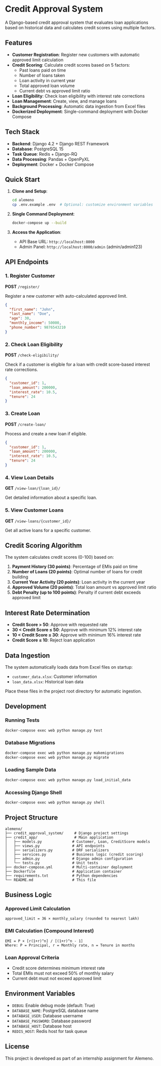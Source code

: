 # Credit Approval System

A Django-based credit approval system that evaluates loan applications based on historical data and calculates credit scores using multiple factors.

## Features

- **Customer Registration**: Register new customers with automatic approved limit calculation
- **Credit Scoring**: Calculate credit scores based on 5 factors:
  - Past loans paid on time
  - Number of loans taken
  - Loan activity in current year
  - Total approved loan volume
  - Current debt vs approved limit ratio
- **Loan Eligibility**: Check loan eligibility with interest rate corrections
- **Loan Management**: Create, view, and manage loans
- **Background Processing**: Automatic data ingestion from Excel files
- **Dockerized Deployment**: Single-command deployment with Docker Compose

## Tech Stack

- **Backend**: Django 4.2 + Django REST Framework
- **Database**: PostgreSQL 15
- **Task Queue**: Redis + Django-RQ
- **Data Processing**: Pandas + OpenPyXL
- **Deployment**: Docker + Docker Compose

## Quick Start

1. **Clone and Setup**:
   ```bash
   cd alemeno
   cp .env.example .env  # Optional: customize environment variables
   ```

2. **Single Command Deployment**:
   ```bash
   docker-compose up --build
   ```

3. **Access the Application**:
   - API Base URL: `http://localhost:8000`
   - Admin Panel: `http://localhost:8000/admin` (admin/admin123)

## API Endpoints

### 1. Register Customer
**POST** `/register/`

Register a new customer with auto-calculated approved limit.

```json
{
  "first_name": "John",
  "last_name": "Doe",
  "age": 30,
  "monthly_income": 50000,
  "phone_number": 9876543210
}
```

### 2. Check Loan Eligibility
**POST** `/check-eligibility/`

Check if a customer is eligible for a loan with credit score-based interest rate corrections.

```json
{
  "customer_id": 1,
  "loan_amount": 200000,
  "interest_rate": 10.5,
  "tenure": 24
}
```

### 3. Create Loan
**POST** `/create-loan/`

Process and create a new loan if eligible.

```json
{
  "customer_id": 1,
  "loan_amount": 200000,
  "interest_rate": 10.5,
  "tenure": 24
}
```

### 4. View Loan Details
**GET** `/view-loan/{loan_id}/`

Get detailed information about a specific loan.

### 5. View Customer Loans
**GET** `/view-loans/{customer_id}/`

Get all active loans for a specific customer.

## Credit Scoring Algorithm

The system calculates credit scores (0-100) based on:

1. **Payment History (30 points)**: Percentage of EMIs paid on time
2. **Number of Loans (20 points)**: Optimal number of loans for credit building
3. **Current Year Activity (20 points)**: Loan activity in the current year
4. **Approved Volume (20 points)**: Total loan amount vs approved limit ratio
5. **Debt Penalty (up to 100 points)**: Penalty if current debt exceeds approved limit

## Interest Rate Determination

- **Credit Score > 50**: Approve with requested rate
- **30 < Credit Score ≤ 50**: Approve with minimum 12% interest rate
- **10 < Credit Score ≤ 30**: Approve with minimum 16% interest rate
- **Credit Score ≤ 10**: Reject loan application

## Data Ingestion

The system automatically loads data from Excel files on startup:

- `customer_data.xlsx`: Customer information
- `loan_data.xlsx`: Historical loan data

Place these files in the project root directory for automatic ingestion.

## Development

### Running Tests
```bash
docker-compose exec web python manage.py test
```

### Database Migrations
```bash
docker-compose exec web python manage.py makemigrations
docker-compose exec web python manage.py migrate
```

### Loading Sample Data
```bash
docker-compose exec web python manage.py load_initial_data
```

### Accessing Django Shell
```bash
docker-compose exec web python manage.py shell
```

## Project Structure

```
alemeno/
├── credit_approval_system/     # Django project settings
├── credit_app/                 # Main application
│   ├── models.py              # Customer, Loan, CreditScore models
│   ├── views.py               # API endpoints
│   ├── serializers.py         # DRF serializers
│   ├── services.py            # Business logic (credit scoring)
│   ├── admin.py               # Django admin configuration
│   └── tests.py               # Unit tests
├── docker-compose.yml         # Multi-container deployment
├── Dockerfile                 # Application container
├── requirements.txt           # Python dependencies
└── README.md                  # This file
```

## Business Logic

### Approved Limit Calculation
```
approved_limit = 36 × monthly_salary (rounded to nearest lakh)
```

### EMI Calculation (Compound Interest)
```
EMI = P × [r(1+r)^n] / [(1+r)^n - 1]
Where: P = Principal, r = Monthly rate, n = Tenure in months
```

### Loan Approval Criteria
- Credit score determines minimum interest rate
- Total EMIs must not exceed 50% of monthly salary
- Current debt must not exceed approved limit

## Environment Variables

- `DEBUG`: Enable debug mode (default: True)
- `DATABASE_NAME`: PostgreSQL database name
- `DATABASE_USER`: Database username
- `DATABASE_PASSWORD`: Database password
- `DATABASE_HOST`: Database host
- `REDIS_HOST`: Redis host for task queue

## License

This project is developed as part of an internship assignment for Alemeno.